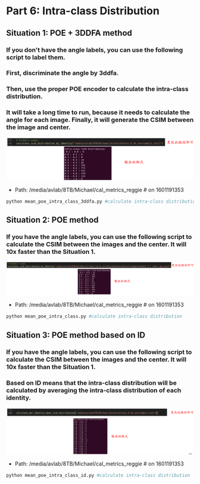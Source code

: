 # Part 6: Intra-class Distribution
## Situation 1: POE + 3DDFA method
### If you don't have the angle labels, you can use the following script to label them.
### First, discriminate the angle by 3ddfa.
### Then, use the proper POE encoder to calculate the intra-class distribution.
### It will take a long time to run, because it needs to calculate the angle for each image. Finally, it will generate the CSIM between the image and center.
![output_sample](output_sample.png)
- Path: /media/avlab/8TB/Michael/cal_metrics_reggie # on 1601191353
```bash
python mean_poe_intra_class_3ddfa.py #calculate intra-class distribution 
```
## Situation 2: POE method
### If you have the angle labels, you can use the following script to calculate the CSIM between the images and the center. It will 10x faster than the **Situation 1**.
![output_sample](output_sample2.png)
- Path: /media/avlab/8TB/Michael/cal_metrics_reggie # on 1601191353
```bash
python mean_poe_intra_class.py #calculate intra-class distribution
```

## Situation 3: POE method based on ID
### If you have the angle labels, you can use the following script to calculate the CSIM between the images and the center. It will 10x faster than the **Situation 1**. 
### Based on ID means that the intra-class distribution will be calculated by averaging the intra-class distribution of each identity. 
![output_sample](output_sample3.png)
- Path: /media/avlab/8TB/Michael/cal_metrics_reggie # on 1601191353
```bash
python mean_poe_intra_class_id.py #calculate intra-class distribution
```